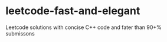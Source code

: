 # leetcode-fast-and-elegant
Leetcode solutions with concise C++ code and fater than 90+% submissons
